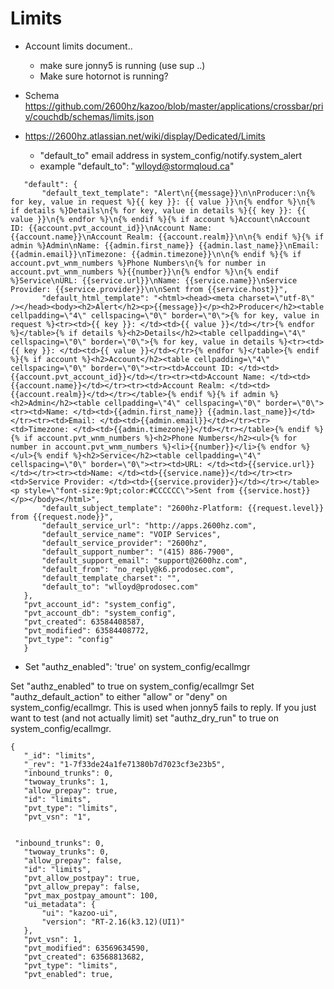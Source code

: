 # Limits

* Account limits document..
  * make sure jonny5 is running (use sup ..)
  * Make sure hotornot is running?
* Schema https://github.com/2600hz/kazoo/blob/master/applications/crossbar/priv/couchdb/schemas/limits.json

* https://2600hz.atlassian.net/wiki/display/Dedicated/Limits
  *  "default_to" email address in system_config/notify.system_alert 
    * example       "default_to": "wlloyd@stormqloud.ca"

```
   "default": {
       "default_text_template": "Alert\n{{message}}\n\nProducer:\n{% for key, value in request %}{{ key }}: {{ value }}\n{% endfor %}\n{% if details %}Details\n{% for key, value in details %}{{ key }}: {{ value }}\n{% endfor %}\n{% endif %}{% if account %}Account\nAccount ID: {{account.pvt_account_id}}\nAccount Name: {{account.name}}\nAccount Realm: {{account.realm}}\n\n{% endif %}{% if admin %}Admin\nName: {{admin.first_name}} {{admin.last_name}}\nEmail: {{admin.email}}\nTimezone: {{admin.timezone}}\n\n{% endif %}{% if account.pvt_wnm_numbers %}Phone Numbers\n{% for number in account.pvt_wnm_numbers %}{{number}}\n{% endfor %}\n{% endif %}Service\nURL: {{service.url}}\nName: {{service.name}}\nService Provider: {{service.provider}}\n\nSent from {{service.host}}",
       "default_html_template": "<html><head><meta charset=\"utf-8\" /></head><body><h2>Alert</h2><p>{{message}}</p><h2>Producer</h2><table cellpadding=\"4\" cellspacing=\"0\" border=\"0\">{% for key, value in request %}<tr><td>{{ key }}: </td><td>{{ value }}</td></tr>{% endfor %}</table>{% if details %}<h2>Details</h2><table cellpadding=\"4\" cellspacing=\"0\" border=\"0\">{% for key, value in details %}<tr><td>{{ key }}: </td><td>{{ value }}</td></tr>{% endfor %}</table>{% endif %}{% if account %}<h2>Account</h2><table cellpadding=\"4\" cellspacing=\"0\" border=\"0\"><tr><td>Account ID: </td><td>{{account.pvt_account_id}}</td></tr><tr><td>Account Name: </td><td>{{account.name}}</td></tr><tr><td>Account Realm: </td><td>{{account.realm}}</td></tr></table>{% endif %}{% if admin %}<h2>Admin</h2><table cellpadding=\"4\" cellspacing=\"0\" border=\"0\"><tr><td>Name: </td><td>{{admin.first_name}} {{admin.last_name}}</td></tr><tr><td>Email: </td><td>{{admin.email}}</td></tr><tr><td>Timezone: </td><td>{{admin.timezone}}</td></tr></table>{% endif %}{% if account.pvt_wnm_numbers %}<h2>Phone Numbers</h2><ul>{% for number in account.pvt_wnm_numbers %}<li>{{number}}</li>{% endfor %}</ul>{% endif %}<h2>Service</h2><table cellpadding=\"4\" cellspacing=\"0\" border=\"0\"><tr><td>URL: </td><td>{{service.url}}</td></tr><tr><td>Name: </td><td>{{service.name}}</td></tr><tr><td>Service Provider: </td><td>{{service.provider}}</td></tr></table><p style=\"font-size:9pt;color:#CCCCCC\">Sent from {{service.host}}</p></body></html>",
       "default_subject_template": "2600hz-Platform: {{request.level}} from {{request.node}}",
       "default_service_url": "http://apps.2600hz.com",
       "default_service_name": "VOIP Services",
       "default_service_provider": "2600hz",
       "default_support_number": "(415) 886-7900",
       "default_support_email": "support@2600hz.com",
       "default_from": "no_reply@k6.prodosec.com",
       "default_template_charset": "",
       "default_to": "wlloyd@prodosec.com"
   },
   "pvt_account_id": "system_config",
   "pvt_account_db": "system_config",
   "pvt_created": 63584408587,
   "pvt_modified": 63584408772,
   "pvt_type": "config"
   }
```
   
  * Set "authz_enabled": 'true' on system_config/ecallmgr

   

Set "authz_enabled" to true on system_config/ecallmgr
Set "authz_default_action" to either "allow" or "deny" on system_config/ecallmgr.  This is used when jonny5 fails to reply.
If you just want to test (and not actually limit) set "authz_dry_run" to true on system_config/ecallmgr.

```
{
   "_id": "limits",
   "_rev": "1-7f33de24a1fe71380b7d7023cf3e23b5",
   "inbound_trunks": 0,
   "twoway_trunks": 1,
   "allow_prepay": true,
   "id": "limits",
   "pvt_type": "limits",
   "pvt_vsn": "1",
```

```

 "inbound_trunks": 0,
   "twoway_trunks": 0,
   "allow_prepay": false,
   "id": "limits",
   "pvt_allow_postpay": true,
   "pvt_allow_prepay": false,
   "pvt_max_postpay_amount": 100,
   "ui_metadata": {
       "ui": "kazoo-ui",
       "version": "RT-2.16(k3.12)(UI1)"
   },
   "pvt_vsn": 1,
   "pvt_modified": 63569634590,
   "pvt_created": 63568813682,
   "pvt_type": "limits",
   "pvt_enabled": true,
```
